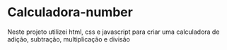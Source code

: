 # Calculadora-number
 Neste projeto utilizei html, css e javascript para criar uma calculadora de adição, subtração, multiplicação e divisão